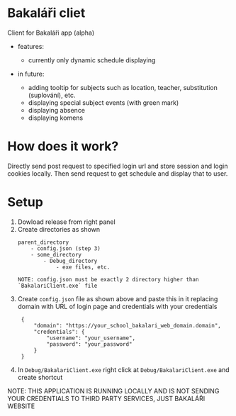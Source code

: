# Bakaláři cliet
Client for Bakaláři app (alpha)
- features:
  - currently only dynamic schedule displaying
  
- in future:
  - adding tooltip for subjects such as location, teacher, substitution (suplování), etc.
  - displaying special subject events (with green mark)
  - displaying absence
  - displaying komens


# How does it work?
Directly send post request to specified login url and store session and login cookies locally. Then send request to get schedule and display that to user.



# Setup
1. Dowload release from right panel
2. Create directories as shown
    ```
    parent_directory
        - config.json (step 3)
        - some_directory
            - Debug_directory
                - exe files, etc.
    
    NOTE: config.json must be exactly 2 directory higher than `BakalariClient.exe` file
    ```
3. Create `config.json` file as shown above and paste this in it replacing domain with URL of login page and credentials with your credentials
   ```
    {
        "domain": "https://your_school_bakalari_web_domain.domain",
        "credentials": {
            "username": "your_username",
            "password": "your_password"
        } 
    }
   ```
4. In `Debug/BakalariClient.exe` right click at `Debug/BakalariClient.exe` and create shortcut


NOTE: THIS APPLICATION IS RUNNING LOCALLY AND IS NOT SENDING YOUR CREDENTIALS TO THIRD PARTY SERVICES, JUST BAKALÁŘI WEBSITE
